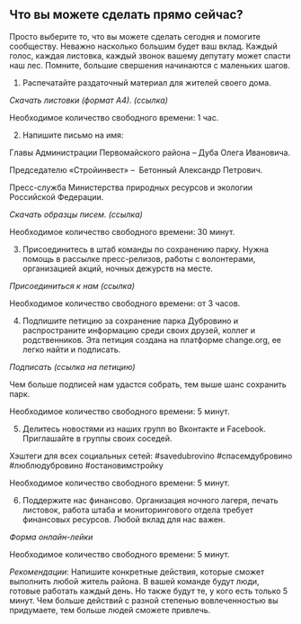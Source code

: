 ## Что вы можете сделать прямо сейчас?

Просто выберите то, что вы можете сделать сегодня и помогите сообществу. Неважно насколько большим будет ваш вклад. Каждый голос, каждая листовка, каждый звонок вашему депутату может спасти наш лес. Помните, большие свершения начинаются с маленьких шагов.

1. Распечатайте раздаточный материал для жителей своего дома.

_Скачать листовки (формат А4). (ссылка)_

Необходимое количество свободного времени: 1 час.

2. Напишите письмо на имя:

Главы Администрации Первомайского района – Дуба Олега Ивановича.

Председателю «Cтройинвест» –  Бетонный Александр Петрович.

Пресс-служба Министерства природных ресурсов и экологии Российской Федерации.

_Скачать образцы писем. (ссылка)_

Необходимое количество свободного времени: 30 минут.

3. Присоединитесь в штаб команды по сохранению парку. Нужна помощь в рассылке пресс-релизов, работы с волонтерами, организацией акций, ночных дежурств на месте.

_Присоединиться к нам (ссылка)_

Необходимое количество свободного времени: от 3 часов.

4. Подпишите петицию за сохранение парка Дубровино и распространите информацию среди своих друзей, коллег и родственников. Эта петиция создана на платформе сhаngе.оrg, ее легко найти и подписать.

_Подписать (ссылка на петицию)_

Чем больше подписей нам удастся собрать, тем выше шанс сохранить парк.

Необходимое количество свободного времени: 5 минут.

5. Делитесь новостями из наших групп во Вконтакте и Facebook. Приглашайте в группы своих соседей.

Хэштеги для всех социальных сетей: #savedubrovino #спасемдубровино #люблюдубровино #остановимстройку

Необходимое количество свободного времени: 5 минут.

6. Поддержите нас финансово. Организация ночного лагеря, печать листовок, работа штаба и мониторингового отдела требует финансовых ресурсов. Любой вклад для нас важен.

_Форма онлайн-лейки_

Необходимое количество свободного времени: 5 минут.

_Рекомендации_: Напишите конкретные действия, которые сможет выполнить любой житель района. В вашей команде будут люди, готовые работать каждый день. Но также будут те, у кого есть только 5 минут. Чем больше действий с разной степенью вовлеченностью вы придумаете, тем больше людей сможете привлечь.
